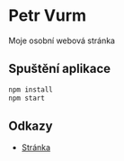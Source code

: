 # Petr Vurm

Moje osobní webová stránka

## Spuštění aplikace

```bash
npm install
npm start
```

## Odkazy

- [Stránka](https://petrvurm.cz)